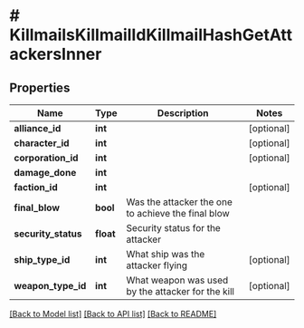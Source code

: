 # # KillmailsKillmailIdKillmailHashGetAttackersInner

## Properties

Name | Type | Description | Notes
------------ | ------------- | ------------- | -------------
**alliance_id** | **int** |  | [optional]
**character_id** | **int** |  | [optional]
**corporation_id** | **int** |  | [optional]
**damage_done** | **int** |  |
**faction_id** | **int** |  | [optional]
**final_blow** | **bool** | Was the attacker the one to achieve the final blow |
**security_status** | **float** | Security status for the attacker |
**ship_type_id** | **int** | What ship was the attacker flying | [optional]
**weapon_type_id** | **int** | What weapon was used by the attacker for the kill | [optional]

[[Back to Model list]](../../README.md#models) [[Back to API list]](../../README.md#endpoints) [[Back to README]](../../README.md)
